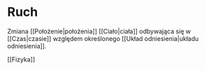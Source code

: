 # Ruch
Zmiana [[Położenie|położenia]] [[Ciało|ciała]] odbywająca się w [[Czas|czasie]] względem określonego [[Układ odniesienia|układu odniesienia]].

[[Fizyka]]